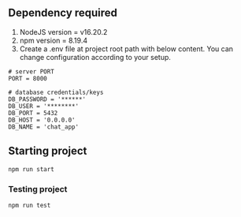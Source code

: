 ## Dependency required
1. NodeJS version = v16.20.2
2. npm version = 8.19.4
3. Create a .env file at project root path with below content. You can change configuration according to your setup.
```
# server PORT
PORT = 8000

# database credentials/keys
DB_PASSWORD = '******'
DB_USER = '********'
DB_PORT = 5432
DB_HOST = '0.0.0.0'
DB_NAME = 'chat_app'
```


## Starting project
```
npm run start
```

### Testing project
```
npm run test
```